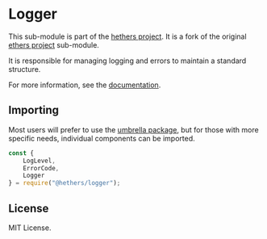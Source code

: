 Logger
======

This sub-module is part of the [hethers project](https://github.com/hashgraph/hethers.js). It is a fork of the original [ethers project](https://github.com/ethers-io/ethers.js) sub-module.

It is responsible for managing logging and errors to maintain a standard
structure.

For more information, see the [documentation](https://docs.hedera.com/hethers/application-programming-interface/utilities/logging).

Importing
---------

Most users will prefer to use the [umbrella package](https://www.npmjs.com/package/@hashgraph/hethers),
but for those with more specific needs, individual components can be imported.

```javascript
const {
    LogLevel,
    ErrorCode,
    Logger
} = require("@hethers/logger");
```


License
-------

MIT License.
